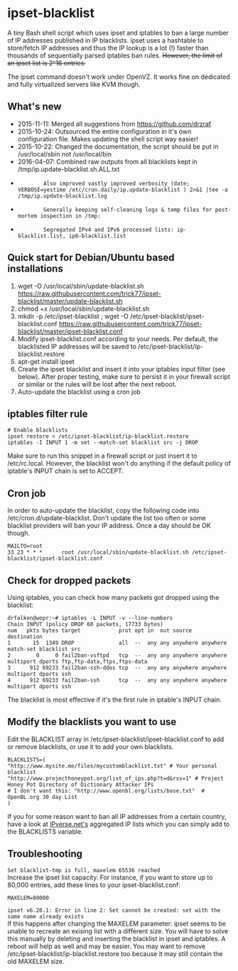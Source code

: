ipset-blacklist
===============

A tiny Bash shell script which uses ipset and iptables to ban a large number of IP addresses published in IP blacklists. ipset uses a hashtable to store/fetch IP addresses and thus the IP lookup is a lot (!) faster than thousands of sequentially parsed iptables ban rules. ~~However, the limit of an ipset list is 2^16 entries.~~

The ipset command doesn't work under OpenVZ. It works fine on dedicated and fully virtualized servers like KVM though.

## What's new
- 2015-11-11: Merged all suggestions from https://github.com/drzraf
- 2015-10-24: Outsourced the entire configuration in it's own configuration file. Makes updating the shell script way easier!
- 2015-10-22: Changed the documentation, the script should be put in /usr/local/sbin not /usr/local/bin
- 2016-04-07: Combined raw outputs from all blacklists kept in /tmp/ip.update-blacklist.sh.ALL.txt 
-             Also improved vastly improved verbosity (date; VERBOSE=yestime /etc/cron.daily/ip.update-blacklist ) 2>&1 |tee -a /tmp/ip.update-blacklist.log
-             Generally keeping self-cleaning logs & temp files for post-mortem inspection in /tmp: 
-             Segregated IPv4 and IPv6 processed lists: ip-blacklist.list, ip6-blacklist.list


## Quick start for Debian/Ubuntu based installations
1. wget -O /usr/local/sbin/update-blacklist.sh https://raw.githubusercontent.com/trick77/ipset-blacklist/master/update-blacklist.sh
2. chmod +x /usr/local/sbin/update-blacklist.sh
2. mkdir -p /etc/ipset-blacklist ; wget -O /etc/ipset-blacklist/ipset-blacklist.conf https://raw.githubusercontent.com/trick77/ipset-blacklist/master/ipset-blacklist.conf
2. Modify ipset-blacklist.conf according to your needs. Per default, the blacklisted IP addresses will be saved to /etc/ipset-blacklist/ip-blacklist.restore
3. apt-get install ipset
4. Create the ipset blacklist and insert it into your iptables input filter (see below). After proper testing, make sure to persist it in your firewall script or similar or the rules will be lost after the next reboot.
5. Auto-update the blacklist using a cron job

## iptables filter rule
```
# Enable blacklists
ipset restore < /etc/ipset-blacklist/ip-blacklist.restore
iptables -I INPUT 1 -m set --match-set blacklist src -j DROP
```
Make sure to run this snippet in a firewall script or just insert it to /etc/rc.local. However, the blacklist won't do anything if the default policy of iptable's INPUT chain is set to ACCEPT.

## Cron job
In order to auto-update the blacklist, copy the following code into /etc/cron.d/update-blacklist. Don't update the list too often or some blacklist providers will ban your IP address. Once a day should be OK though.
```
MAILTO=root
33 23 * * *      root /usr/local/sbin/update-blacklist.sh /etc/ipset-blacklist/ipset-blacklist.conf
```

## Check for dropped packets
Using iptables, you can check how many packets got dropped using the blacklist:

```
drfalken@wopr:~# iptables -L INPUT -v --line-numbers
Chain INPUT (policy DROP 60 packets, 17733 bytes)
num   pkts bytes target            prot opt in  out source   destination
1       15  1349 DROP              all  --  any any anywhere anywhere     match-set blacklist src
2        0     0 fail2ban-vsftpd   tcp  --  any any anywhere anywhere     multiport dports ftp,ftp-data,ftps,ftps-data
3      912 69233 fail2ban-ssh-ddos tcp  --  any any anywhere anywhere     multiport dports ssh
4      912 69233 fail2ban-ssh      tcp  --  any any anywhere anywhere     multiport dports ssh
```
The blacklist is most effective if it's the first rule in iptable's INPUT chain.

## Modify the blacklists you want to use
Edit the BLACKLIST array in /etc/ipset-blacklist/ipset-blacklist.conf to add or remove blacklists, or use it to add your own blacklists.
```
BLACKLISTS=(
"http://www.mysite.me/files/mycustomblacklist.txt" # Your personal blacklist
"http://www.projecthoneypot.org/list_of_ips.php?t=d&rss=1" # Project Honey Pot Directory of Dictionary Attacker IPs
# I don't want this: "http://www.openbl.org/lists/base.txt"  # OpenBL.org 30 day List
)
```
If you for some reason want to ban all IP addresses from a certain country, have a look at [IPverse.net's](http://ipverse.net/ipblocks/data/countries/) aggregated IP lists which you can simply add to the BLACKLISTS variable.

## Troubleshooting

```Set blacklist-tmp is full, maxelem 65536 reached```   
Increase the ipset list capacity. For instance, if you want to store up to 80,000 entries, add these lines to your ipset-blacklist.conf:  
```
MAXELEM=80000
```

```ipset v6.20.1: Error in line 2: Set cannot be created: set with the same name already exists```   
If this happens after changing the MAXELEM parameter: ipset seems to be unable to recreate an exising list with a different size. You will have to solve this manually by deleting and inserting the blacklist in ipset and iptables. A reboot will help as well and may be easier. You may want to remove /etc/ipset-blacklist/ip-blacklist.restore too because it may still contain the old MAXELEM size.
